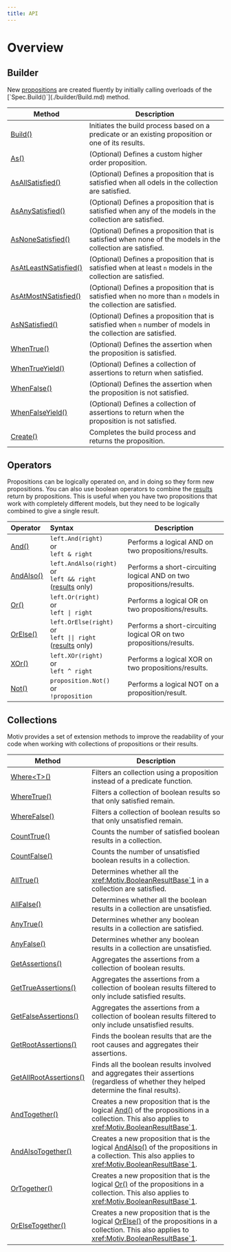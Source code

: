 ```yaml
---
title: API
---
```

# Overview

## Builder

New [propositions](xref:Motiv.SpecBase`2) are created fluently by initially calling overloads of the
[`Spec.Build()`](./builder/Build.md) method.

| Method                                                   | Description                                                                                                      |
|----------------------------------------------------------|------------------------------------------------------------------------------------------------------------------|
| [Build()](./builder/Build.md)                            | Initiates the build process based on a predicate or an existing proposition or one of its results.               |
| [As()](./builder/As.md)                                  | (Optional) Defines a custom higher order proposition.                                                            |
| [AsAllSatisfied()](./builder/AsAllSatisfied.md)          | (Optional) Defines a proposition that is satisfied when all odels in the collection are satisfied.               |
| [AsAnySatisfied()](./builder/AsAnySatisfied.md)          | (Optional) Defines a proposition that is satisfied when any of the models in the collection are satisfied.       |
| [AsNoneSatisfied()](./builder/AsNoneSatisfied.md)        | (Optional) Defines a proposition that is satisfied when none of the models in the collection are satisfied.      |
| [AsAtLeastNSatisfied()](./builder/AsAtLeastNSatisfied.md) | (Optional) Defines a proposition that is satisfied when at least `n` models in the collection are satisfied.     |
| [AsAtMostNSatisfied()](./builder/AsAtMostNSatisfied.md)  | (Optional) Defines a proposition that is satisfied when no more than `n` models in the collection are satisfied. |
| [AsNSatisfied()](./builder/AsNSatisfied.md)              | (Optional) Defines a proposition that is satisfied when `n` number of models in the collection are satisfied.    |
| [WhenTrue()](./builder/WhenTrue.md)                    | (Optional) Defines the assertion when the proposition is satisfied.                                              |
| [WhenTrueYield()](./builder/WhenTrueYield.md)            | (Optional) Defines a collection of assertions to return when satisfied.                                          |
| [WhenFalse()](./builder/WhenFalse.md)                    | (Optional) Defines the assertion when the proposition is not satisfied.                                          |
| [WhenFalseYield()](./builder/WhenFalseYield.md)          | (Optional) Defines a collection of assertions to return when the proposition is not satisfied.                   |
| [Create()](./builder/Create.md)                          | Completes the build process and returns the proposition.                                                         |

## Operators

Propositions can be logically operated on, and in doing so they form new propositions.
You can also use boolean operators to combine the [results](xref:Motiv.BooleanResultBase`1) return by propositions.
This is useful when you have two propositions that work with completely different models, but they need to be logically
combined to give a single result.

| Operator                            | Syntax                                                                                                                     | Description                                                                |
|:------------------------------------|:---------------------------------------------------------------------------------------------------------------------------|----------------------------------------------------------------------------|
| [And()](./operators/And.md)         | `left.And(right)` <br/>or<br/>`left & right`                                                                               | Performs a logical AND on two propositions/results.                 |
| [AndAlso()](./operators/AndAlso.md) | `left.AndAlso(right)` <br />or<br />`left && right` ([results](xref:Motiv.BooleanResultBase`1) only)                       | Performs a short-circuiting logical AND on two propositions/results. |
| [Or()](./operators/Or.md)           | `left.Or(right)`  <br />or<br /> <code>left &#124; right</code>                                                            | Performs a logical OR on two propositions/results.                  |
| [OrElse()](./operators/OrElse.md)   | `left.OrElse(right)`  <br />or<br /><code>left &#124;&#124; right</code>  ([results](xref:Motiv.BooleanResultBase`1) only) | Performs a short-circuiting logical OR on two propositions/results. |
| [XOr()](./operators/XOr.md)         | `left.XOr(right)`<br />or<br />`left ^ right`                                                                              | Performs a logical XOR on two propositions/results.                 |
| [Not()](./operators/Not.md)         | `proposition.Not()`<br />or<br />`!proposition`                                                                            | Performs a logical NOT on a proposition/result.                     |

## Collections

Motiv provides a set of extension methods to improve the readability of your code when working with collections of
propositions or their results.

| Method                                                               | Description                                                                                                                                                                                                   |
|----------------------------------------------------------------------|---------------------------------------------------------------------------------------------------------------------------------------------------------------------------------------------------------------|
| [Where&lt;T&gt;()](./collections/generic/Where.md)                   | Filters an collection using a proposition instead of a predicate function.                                                                                                                                    |
| [WhereTrue()](./collections/results/WhereTrue.md)                    | Filters a collection of boolean results so that only satisfied remain.                                                                                                                                        |
| [WhereFalse()](./collections/results/WhereFalse.md)                  | Filters a collection of boolean results so that only unsatisfied remain.                                                                                                                                      |
| [CountTrue()](./collections/results/CountTrue.md)                    | Counts the number of satisfied boolean results in a collection.                                                                                                                                               |
| [CountFalse()](./collections/results/CountFalse.md)                     | Counts the number of unsatisfied boolean results in a collection.                                                                                                                                             |
| [AllTrue()](./collections/results/AllTrue.md)                           | Determines whether all the <xref:Motiv.BooleanResultBase`1> in a collection are satisfied.                                                                                                                    |
| [AllFalse()](./collections/results/AllFalse.md)                         | Determines whether all the boolean results in a collection are unsatisfied.                                                                                                                                   |
| [AnyTrue()](./collections/results/AnyTrue.md)                           | Determines whether any boolean results in a collection are satisfied.                                                                                                                                         |
| [AnyFalse()](./collections/results/AnyFalse.md)                         | Determines whether any boolean results in a collection are unsatisfied.                                                                                                                                       |
| [GetAssertions()](./collections/results/GetAssertions.md)               | Aggregates the assertions from a collection of boolean results.                                                                                                                                               |
| [GetTrueAssertions()](./collections/results/GetTrueAssertions.md)       | Aggregates the assertions from a collection of boolean results filtered to only include satisfied results.                                                                                                    |
| [GetFalseAssertions()](./collections/results/GetFalseAssertions.md)     | Aggregates the assertions from a collection of boolean results filtered to only include unsatisfied results.                                                                                                  |
| [GetRootAssertions()](./collections/results/GetRootAssertions.md)       | Finds the boolean results that are the root causes and aggregates their assertions.                                                                                                                           |
| [GetAllRootAssertions()](./collections/results/GetAllRootAssertions.md) | Finds all the boolean results involved and aggregates their assertions (regardless of whether they helped determine the final results).                                                                       |
| [AndTogether()](./collections/propositions/AndTogether.md)              | Creates a new proposition that is the logical [And()](./operators/And.md) of the propositions in a collection. This also applies to <xref:Motiv.BooleanResultBase`1>.         |
| [AndAlsoTogether()](./collections/propositions/AndAlsoTogether.md)      | Creates a new proposition that is the logical [AndAlso()](./operators/AndAlso.md) of the propositions in a collection. This also applies to <xref:Motiv.BooleanResultBase`1>. |
| [OrTogether()](./collections/propositions/OrTogether.md)                | Creates a new proposition that is the logical [Or()](./operators/Or.md) of the propositions in a collection. This also applies to <xref:Motiv.BooleanResultBase`1>.           |
| [OrElseTogether()](./collections/propositions/OrElseTogether.md)     | Creates a new proposition that is the logical [OrElse()](./operators/OrElse.md) of the propositions in a collection. This also applies to <xref:Motiv.BooleanResultBase`1>.                                   |
